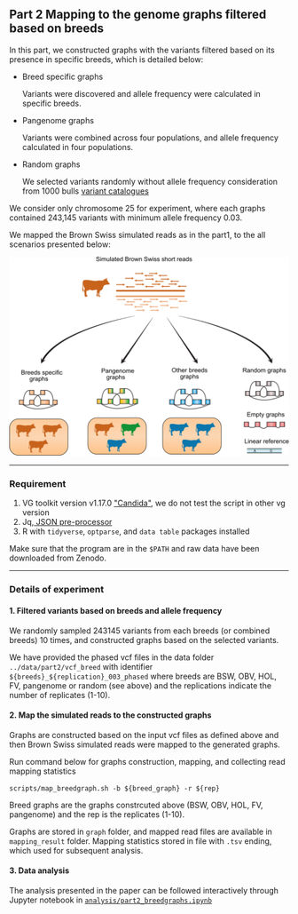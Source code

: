## Part 2 Mapping to the genome graphs filtered based on breeds

In this part, we constructed graphs with the variants filtered based on its presence in specific breeds, which is detailed below:

- Breed specific graphs

  Variants were discovered and allele frequency were calculated in specific breeds. 

- Pangenome graphs

  Variants were combined across four populations, and allele frequency calculated in four populations.

- Random graphs

  We selected variants randomly without allele frequency consideration from 1000 bulls [variant catalogues](http://www.1000bullgenomes.com/doco/ARS1.2PlusY_BQSR_v2.vcf.gz)	

We consider only chromosome 25 for experiment, where each graphs contained 243,145 variants with minimum allele frequency 0.03. 

We mapped the Brown Swiss simulated reads as in the part1, to the all scenarios presented below:

![Design part 2](fig/part2_design.png)





-----

### Requirement

1. VG toolkit version v1.17.0 ["Candida"](https://github.com/vgteam/vg), we do not test the script in other vg version
2. Jq,[ JSON pre-processor](https://stedolan.github.io/jq/)
3. R with `tidyverse`, `optparse`, and `data table` packages installed

Make sure that the program are in the `$PATH`	and raw data have been downloaded from Zenodo. 



----

### Details of experiment



#### 1. Filtered variants based on breeds and allele frequency	

We randomly sampled 243145 variants from each breeds (or combined breeds) 10 times, and constructed graphs based on the selected variants. 

We have provided the phased vcf files in the data folder `../data/part2/vcf_breed` with identifier `${breeds}_${replication}_003_phased` where breeds are BSW, OBV, HOL, FV, pangenome or random (see above) and the replications indicate the number of replicates (1-10). 



#### 2. Map the simulated reads to the constructed graphs

Graphs are constructed based on the input  vcf files as defined above and then Brown Swiss simulated reads were mapped to the generated graphs. 

Run command below for graphs construction, mapping, and collecting read mapping statistics

```
scripts/map_breedgraph.sh -b ${breed_graph} -r ${rep}
```

Breed graphs are the graphs constrcuted above (BSW, OBV, HOL, FV, pangenome) and the rep is the replicates (1-10). 

Graphs are stored in `graph` folder, and mapped read files are available in `mapping_result` folder.  Mapping statistics stored in file with `.tsv` ending, which used for subsequent analysis. 



#### 3. Data analysis

The analysis presented in the paper can be followed interactively through Jupyter notebook in [`analysis/part2_breedgraphs.ipynb`](analysis/part2_breedgraphs.ipynb)	



















